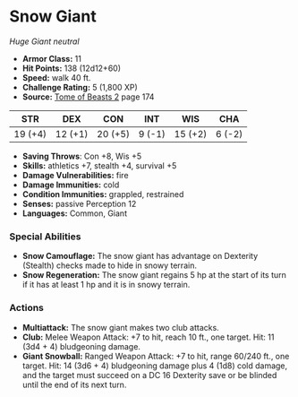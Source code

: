 # Snow Giant

*Huge* *Giant* *neutral*

- **Armor Class:** 11
- **Hit Points:** 138 (12d12+60)
- **Speed:** walk 40 ft.
- **Challenge Rating:** 5 (1,800 XP)
- **Source:** [Tome of Beasts 2](https://koboldpress.com/kpstore/product/tome-of-beasts-2-for-5th-edition) page 174

| STR | DEX | CON | INT | WIS | CHA |
| --- | --- | --- | --- | --- | --- |
| 19 (+4) | 12 (+1) | 20 (+5) | 9 (-1) | 15 (+2) | 6 (-2) |

- **Saving Throws**: Con +8, Wis +5
- **Skills:** athletics +7, stealth +4, survival +5
- **Damage Vulnerabilities:** fire
- **Damage Immunities:** cold
- **Condition Immunities:** grappled, restrained
- **Senses:** passive Perception 12
- **Languages:** Common, Giant

### Special Abilities

- **Snow Camouflage:** The snow giant has advantage on Dexterity (Stealth) checks made to hide in snowy terrain.
- **Snow Regeneration:** The snow giant regains 5 hp at the start of its turn if it has at least 1 hp and it is in snowy terrain.

### Actions

- **Multiattack:** The snow giant makes two club attacks.
- **Club:** Melee Weapon Attack: +7 to hit, reach 10 ft., one target. Hit: 11 (3d4 + 4) bludgeoning damage.
- **Giant Snowball:** Ranged Weapon Attack: +7 to hit, range 60/240 ft., one target. Hit: 14 (3d6 + 4) bludgeoning damage plus 4 (1d8) cold damage, and the target must succeed on a DC 16 Dexterity save or be blinded until the end of its next turn.


